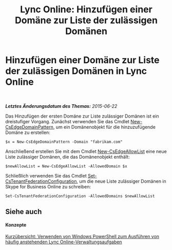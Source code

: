 ﻿---
title: 'Lync Online: Hinzufügen einer Domäne zur Liste der zulässigen Domänen'
TOCTitle: Hinzufügen einer Domäne zur Liste der zulässigen Domänen
ms:assetid: 7b7f76c8-3047-40be-a938-8ac2868a6bc8
ms:mtpsurl: https://technet.microsoft.com/de-de/library/Dn362818(v=OCS.15)
ms:contentKeyID: 56269298
ms.date: 06/01/2017
mtps_version: v=OCS.15
ms.translationtype: HT
---

# Hinzufügen einer Domäne zur Liste der zulässigen Domänen in Lync Online

 

_**Letztes Änderungsdatum des Themas:** 2015-06-22_

Das Hinzufügen der ersten Domäne zur Liste zulässiger Domänen ist ein dreistufiger Vorgang. Zunächst verwenden Sie das Cmdlet [New-CsEdgeDomainPattern](new-csedgedomainpattern.md), um ein Domänenobjekt für die hinzuzufügende Domäne zu erstellen:

    $x = New-CsEdgeDomainPattern -Domain "fabrikam.com"

Anschließend erstellen Sie mit dem Cmdlet [New-CsEdgeAllowList](new-csedgeallowlist.md) eine neue Liste zulässiger Domänen, die das Domänenobjekt enthält:

    $newAllowList = New-CsEdgeAllowList -AllowedDomain $x

Schließlich verwenden Sie das Cmdlet [Set-CsTenantFederationConfiguration](set-cstenantfederationconfiguration.md), um die neue Liste zulässiger Domänen in Skype for Business Online zu schreiben:

    Set-CsTenantFederationConfiguration -AllowedDomains $newAllowList

## Siehe auch

#### Konzepte

[Kurzübersicht: Verwenden von Windows PowerShell zum Ausführen von häufig anstehenden Lync Online-Verwaltungsaufgaben](quick-reference-using-windows-powershell-to-do-common-skype-for-business-online-management-tasks.md)

